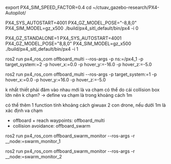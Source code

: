 export PX4_SIM_SPEED_FACTOR=0.4
cd ~/ctuav_gazebo-research/PX4-Autopilot/

PX4_SYS_AUTOSTART=4001 PX4_GZ_MODEL_POSE="-8,8,0" PX4_SIM_MODEL=gz_x500 ./build/px4_sitl_default/bin/px4 -i 0


PX4_GZ_STANDALONE=1 PX4_SYS_AUTOSTART=4001 PX4_GZ_MODEL_POSE="8,8,0" PX4_SIM_MODEL=gz_x500 ./build/px4_sitl_default/bin/px4 -i 1


ros2 run px4_ros_com offboard_multi --ros-args -p ns:=/px4_1 -p target_system:=2 -p hover_x:=0.0 -p hover_y:=-16.0 -p hover_z:=-5.0  


ros2 run px4_ros_com offboard_multi --ros-args -p target_system:=1 -p hover_x:=0.0 -p hover_y:=16.0 -p hover_z:=-5.0


k nhất thiết phải đâm vào nhau mới là va chạm
có thể do cái collision box lớn nên k chạm?
-> define va chạm là trong khoảng cách 1m


có thể  thêm 1 function tính khoảng cách giwuax 2 con drone, nếu dưới 1m là xác định va chạm



- offboard + reach waypoints: offboard_multi
- collision avoidance: offboard_swarm


ros2 run px4_ros_com offboard_swarm_monitor --ros-args -r __node:=swarm_monitor_1


ros2 run px4_ros_com offboard_swarm_monitor --ros-args -r __node:=swarm_monitor_2